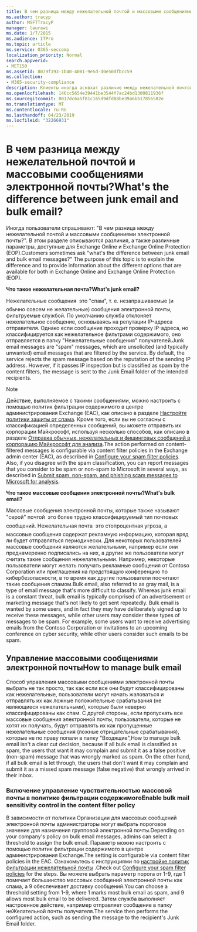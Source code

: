 ```yaml
---
title: В чем разница между нежелательной почтой и массовыми сообщениями электронной почты?
ms.author: tracyp
author: MSFTTracyP
manager: laurawi
ms.date: 1/7/2015
ms.audience: ITPro
ms.topic: article
ms.service: O365-seccomp
localization_priority: Normal
search.appverid:
- MET150
ms.assetid: 8079f193-1b40-4081-9e5d-d0e50dfbcc59
ms.collection:
- M365-security-compliance
description: Клиенты иногда асквхат различие между нежелательной почтой и групповыми сообщениями электронной почты? В этом разделе объясняется различие и предоставляются сведения о различных параметрах, доступных как в Exchange Online, так и в Exchange Online Protection (EOP).
ms.openlocfilehash: 146cc5654e39441be3544f7ac24bd1300811936f
ms.sourcegitcommit: 0017dc6a5f81c165d9dfd88be39a6bb17856582e
ms.translationtype: MT
ms.contentlocale: ru-RU
ms.lasthandoff: 04/23/2019
ms.locfileid: "32266931"
---
```

# <a name="whats-the-difference-between-junk-email-and-bulk-email"></a><span data-ttu-id="8af60-103">В чем разница между нежелательной почтой и массовыми сообщениями электронной почты?</span><span class="sxs-lookup"><span data-stu-id="8af60-103">What's the difference between junk email and bulk email?</span></span>

<span data-ttu-id="8af60-p101">Иногда пользователи спрашивают: "В чем разница между нежелательной почтой и массовыми сообщениями электронной почты?". В этом разделе описываются различия, а также различные параметры, доступные для Exchange Online и Exchange Online Protection (EOP).</span><span class="sxs-lookup"><span data-stu-id="8af60-p101">Customers sometimes ask "what's the difference between junk email and bulk email messages?" The purpose of this topic is to explain the difference and to provide information about the different options that are available for both in Exchange Online and Exchange Online Protection (EOP).</span></span>
  
 <span data-ttu-id="8af60-106">**Что такое нежелательная почта?**</span><span class="sxs-lookup"><span data-stu-id="8af60-106">**What's junk email?**</span></span>
  
<span data-ttu-id="8af60-p102">Нежелательные сообщения  это "спам", т. е. незапрашиваемые (и обычно совсем не желательные) сообщения электронной почты, фильтруемые службой. По умолчанию служба отклоняет нежелательное сообщение, основываясь на репутации IP-адреса отправителя. Однако если сообщение проходит проверку IP-адреса, но классифицируется как нежелательное фильтрами содержимого, оно отправляется в папку "Нежелательные сообщения" получателей.</span><span class="sxs-lookup"><span data-stu-id="8af60-p102">Junk email messages are "spam" messages, which are unsolicited (and typically unwanted) email messages that are filtered by the service. By default, the service rejects the spam message based on the reputation of the sending IP address. However, if it passes IP inspection but is classified as spam by the content filters, the message is sent to the Junk Email folder of the intended recipients.</span></span> 
  
> [!NOTE]
> <span data-ttu-id="8af60-p103">Действие, выполняемое с такими сообщениями, можно настроить с помощью политик фильтрации содержимого в центре администрирования Exchange (EAC), как описано в разделе [Настройте политики защиты от спама](configure-your-spam-filter-policies.md). Кроме того, если вы не согласны с классификацией определенных сообщений, вы можете отправить их корпорации Майкрософт, используя несколько способов, как описано в разделе [Отправка обычных, нежелательных и фишинговых сообщений в корпорацию Майкрософт для анализа](submit-spam-non-spam-and-phishing-scam-messages-to-microsoft-for-analysis.md).</span><span class="sxs-lookup"><span data-stu-id="8af60-p103">The action performed on content-filtered messages is configurable via content filter policies in the Exchange admin center (EAC), as described in [Configure your spam filter policies](configure-your-spam-filter-policies.md). Also, if you disagree with the spam classification, you can report messages that you consider to be spam or non-spam to Microsoft in several ways, as described in [Submit spam, non-spam, and phishing scam messages to Microsoft for analysis](submit-spam-non-spam-and-phishing-scam-messages-to-microsoft-for-analysis.md).</span></span> 
  
 <span data-ttu-id="8af60-112">**Что такое массовые сообщения электронной почты?**</span><span class="sxs-lookup"><span data-stu-id="8af60-112">**What's bulk email?**</span></span>
  
<span data-ttu-id="8af60-p104">Массовые сообщения электронной почты, которые также называют "серой" почтой  это более трудно классифицируемый тип почтовых сообщений. Нежелательная почта  это стопроцентная угроза, а массовые сообщения содержат рекламную информацию, которая вряд ли будет отправляться периодически. Для некоторых пользователей массовые сообщения являются желательными, например если они преднамеренно подписались на них, а другие же пользователи могут считать такие сообщения нежелательными. Например, некоторые пользователи могут желать получать рекламные сообщения от Contoso Corporation или приглашения на предстоящую конференцию по кибербезопасности, в то время как другие пользователи посчитают такие сообщения спамом.</span><span class="sxs-lookup"><span data-stu-id="8af60-p104">Bulk email, also referred to as gray mail, is a type of email message that's more difficult to classify. Whereas junk email is a constant threat, bulk email is typically comprised of an advertisement or marketing message that's not likely to get sent repeatedly. Bulk email is wanted by some users, and in fact they may have deliberately signed up to receive these messages, while other users may consider these types of messages to be spam. For example, some users want to receive advertising emails from the Contoso Corporation or invitations to an upcoming conference on cyber security, while other users consider such emails to be spam.</span></span>
  
## <a name="how-to-manage-bulk-email"></a><span data-ttu-id="8af60-117">Управление массовыми сообщениями электронной почты</span><span class="sxs-lookup"><span data-stu-id="8af60-117">How to manage bulk email</span></span>

<span data-ttu-id="8af60-p105">Способ управления массовыми сообщениями электронной почты выбрать не так просто, так как если все они будут классифицированы как нежелательные, пользователи могут начать жаловаться и отправлять их как ложные положительные срабатывания (не являющиеся нежелательными), которые были неверно классифицированы как спам. С другой стороны, если пропускать все массовые сообщения электронной почты, пользователи, которые не хотят их получать, будут отправлять их как пропущенные нежелательные сообщения (ложные отрицательные срабатывания), которые не по праву попали в папку "Входящие",</span><span class="sxs-lookup"><span data-stu-id="8af60-p105">How to manage bulk email isn't a clear cut decision, because if all bulk email is classified as spam, the users that want it may complain and submit it as a false positive (non-spam) message that was wrongly marked as spam. On the other hand, if all bulk email is let through, the users that don't want it may complain and submit it as a missed spam message (false negative) that wrongly arrived in their inbox.</span></span>
  
### <a name="enable-bulk-mail-sensitivity-control-in-the-content-filter-policy"></a><span data-ttu-id="8af60-120">Включение управление чувствительностью массовой почты в политике фильтрации содержимого</span><span class="sxs-lookup"><span data-stu-id="8af60-120">Enable bulk mail sensitivity control in the content filter policy</span></span>

<span data-ttu-id="8af60-121">В зависимости от политики Организации для массовых сообщений электронной почты администраторы могут выбрать пороговое значение для назначения групповой электронной почты.</span><span class="sxs-lookup"><span data-stu-id="8af60-121">Depending on your company's policy on bulk email messages, admins can select a threshold to assign the bulk email.</span></span> <span data-ttu-id="8af60-122">Параметр можно настроить с помощью политик фильтрации содержимого в центре администрирования Exchange.</span><span class="sxs-lookup"><span data-stu-id="8af60-122">The setting is configurable via content filter policies in the EAC.</span></span> <span data-ttu-id="8af60-123">Ознакомьтесь с инструкциями по [настройке политик фильтрации нежелательной почты](configure-your-spam-filter-policies.md) .</span><span class="sxs-lookup"><span data-stu-id="8af60-123">Check out [Configure your spam filter policies](configure-your-spam-filter-policies.md) for the steps.</span></span> <span data-ttu-id="8af60-124">Вы можете выбрать параметр порога от 1-9, где 1 помечает большинство массовых сообщений электронной почты как спама, а 9 обеспечивает доставку сообщений.</span><span class="sxs-lookup"><span data-stu-id="8af60-124">You can choose a threshold setting from 1-9, where 1 marks most bulk email as spam, and 9 allows most bulk email to be delivered.</span></span> <span data-ttu-id="8af60-125">Затем служба выполняет настроенное действие, например отправляет сообщение в папку неЖелательной почты получателя.</span><span class="sxs-lookup"><span data-stu-id="8af60-125">The service then performs the configured action, such as sending the message to the recipient's Junk Email folder.</span></span> 
  

